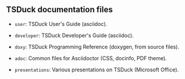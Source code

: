 ## TSDuck documentation files

- `user`: TSDuck User's Guide (asciidoc).

- `developer`: TSDuck Developer's Guide (asciidoc).

- `doxy`: TSDuck Programming Reference (doxygen, from source files).

- `adoc`: Common files for Asciidoctor (CSS, docinfo, PDF theme).

- `presentations`: Various presentations on TSDuck (Microsoft Office).
